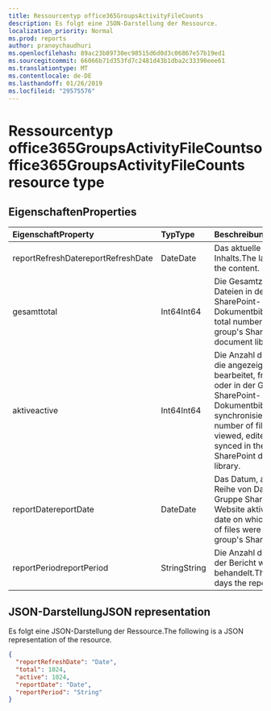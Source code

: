 ```yaml
---
title: Ressourcentyp office365GroupsActivityFileCounts
description: Es folgt eine JSON-Darstellung der Ressource.
localization_priority: Normal
ms.prod: reports
author: pranoychaudhuri
ms.openlocfilehash: 89ac23b89730ec98515d6d0d3c06867e57b19ed1
ms.sourcegitcommit: 66066b71d353fd7c2481d43b1dba2c33390eee61
ms.translationtype: MT
ms.contentlocale: de-DE
ms.lasthandoff: 01/26/2019
ms.locfileid: "29575576"
---
```

# <a name="office365groupsactivityfilecounts-resource-type"></a><span data-ttu-id="af424-103">Ressourcentyp office365GroupsActivityFileCounts</span><span class="sxs-lookup"><span data-stu-id="af424-103">office365GroupsActivityFileCounts resource type</span></span>

## <a name="properties"></a><span data-ttu-id="af424-104">Eigenschaften</span><span class="sxs-lookup"><span data-stu-id="af424-104">Properties</span></span>

| <span data-ttu-id="af424-105">Eigenschaft</span><span class="sxs-lookup"><span data-stu-id="af424-105">Property</span></span>          | <span data-ttu-id="af424-106">Typ</span><span class="sxs-lookup"><span data-stu-id="af424-106">Type</span></span>   | <span data-ttu-id="af424-107">Beschreibung</span><span class="sxs-lookup"><span data-stu-id="af424-107">Description</span></span>                              |
| :---------------- | :----- | ---------------------------------------- |
| <span data-ttu-id="af424-108">reportRefreshDate</span><span class="sxs-lookup"><span data-stu-id="af424-108">reportRefreshDate</span></span> | <span data-ttu-id="af424-109">Date</span><span class="sxs-lookup"><span data-stu-id="af424-109">Date</span></span>   | <span data-ttu-id="af424-110">Das aktuelle Datum des Inhalts.</span><span class="sxs-lookup"><span data-stu-id="af424-110">The latest date of the content.</span></span>          |
| <span data-ttu-id="af424-111">gesamt</span><span class="sxs-lookup"><span data-stu-id="af424-111">total</span></span>             | <span data-ttu-id="af424-112">Int64</span><span class="sxs-lookup"><span data-stu-id="af424-112">Int64</span></span>  | <span data-ttu-id="af424-113">Die Gesamtzahl der Dateien in der Gruppe SharePoint-Dokumentbibliothek.</span><span class="sxs-lookup"><span data-stu-id="af424-113">The total number of files in the group's SharePoint document library.</span></span> |
| <span data-ttu-id="af424-114">aktive</span><span class="sxs-lookup"><span data-stu-id="af424-114">active</span></span>            | <span data-ttu-id="af424-115">Int64</span><span class="sxs-lookup"><span data-stu-id="af424-115">Int64</span></span>  | <span data-ttu-id="af424-116">Die Anzahl der Dateien, die angezeigt wurden, bearbeitet, freigegebene oder in der Gruppe SharePoint-Dokumentbibliothek synchronisiert.</span><span class="sxs-lookup"><span data-stu-id="af424-116">The number of files that were viewed, edited, shared, or synced in the group's SharePoint document library.</span></span> |
| <span data-ttu-id="af424-117">reportDate</span><span class="sxs-lookup"><span data-stu-id="af424-117">reportDate</span></span>        | <span data-ttu-id="af424-118">Date</span><span class="sxs-lookup"><span data-stu-id="af424-118">Date</span></span>   | <span data-ttu-id="af424-119">Das Datum, an dem eine Reihe von Dateien in der Gruppe SharePoint-Website aktiv waren.</span><span class="sxs-lookup"><span data-stu-id="af424-119">The date on which a number of files were active in the group's SharePoint site.</span></span> |
| <span data-ttu-id="af424-120">reportPeriod</span><span class="sxs-lookup"><span data-stu-id="af424-120">reportPeriod</span></span>      | <span data-ttu-id="af424-121">String</span><span class="sxs-lookup"><span data-stu-id="af424-121">String</span></span> | <span data-ttu-id="af424-122">Die Anzahl der Tage, die der Bericht wird behandelt.</span><span class="sxs-lookup"><span data-stu-id="af424-122">The number of days the report covers.</span></span>    |

## <a name="json-representation"></a><span data-ttu-id="af424-123">JSON-Darstellung</span><span class="sxs-lookup"><span data-stu-id="af424-123">JSON representation</span></span>

<span data-ttu-id="af424-124">Es folgt eine JSON-Darstellung der Ressource.</span><span class="sxs-lookup"><span data-stu-id="af424-124">The following is a JSON representation of the resource.</span></span>

<!-- {

  "blockType": "resource",
  "@odata.type": "microsoft.graph.office365GroupsActivityFileCounts"
} -->

```json
{
  "reportRefreshDate": "Date", 
  "total": 1024, 
  "active": 1024, 
  "reportDate": "Date", 
  "reportPeriod": "String"
}
```
